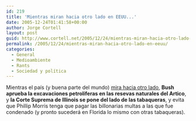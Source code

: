 ```yaml
---
id: 219
title: 'Mientras miran hacia otro lado en EEUU...'
date: 2005-12-24T01:41:58+00:00
author: Jorge Cortell
layout: post
guid: http://www.cortell.net/2005/12/24/mientras-miran-hacia-otro-lado-en-eeuu/
permalink: /2005/12/24/mientras-miran-hacia-otro-lado-en-eeuu/
categories:
  - General
  - Medioambiente
  - Rants
  - Sociedad y polí­tica
---
```

Mientras el paí­s (y buena parte del mundo) [mira hacia otro lado](http://www.cortell.net/2005/12/20/echelon-home-donde-las-dan/), **Bush aprueba la excavaciones petrolí­feras en las resevas naturales del Artico**, y **la Corte Suprema de Illinois se pone del lado de las tabaqueras**, y evita que Phillip Morris tenga que pagar las billonarias multas a las que fue condenado (y pronto sucederá en Florida lo mismo con otras tabaqueras).